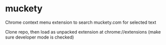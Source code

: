 muckety
=======

Chrome context menu extension to search muckety.com for selected text

Clone repo, then load as unpacked extension at chrome://extensions (make sure developer mode is checked)

